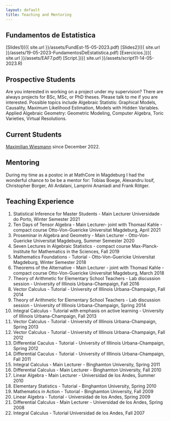 ```yaml
---
layout: default
title: Teaching and Mentoring
---
```

## Fundamentos de Estatistica
[Slides1]({{ site.url }}/assets/FundEst-15-05-2023.pdf)
[Slides2]({{ site.url }}/assets/19-05-2023-FundamentosDeEstatistica.pdf)
[Exercicios.]({{ site.url }}/assets/EAF7.pdf)
[Script.]({{ site.url }}/assets/script11-14-05-2023.R)
## Prospective Students
Are you interested in working on a project under my supervision? There are always projects for BSc, MSc, or PhD theses. Please talk to me if you are interested. Possible topics include
Algebraic Statistis: Graphical Models, Causality, Maximum Likelihood Estimation, Models with Hidden Variables.
Applied Algebraic Geometry:
Geometric Modeling, Computer Algebra, Toric Varieties, Virtual Resolutions.
## Current Students
[Maximilian Wiesmann][def2] since December 2022.

## Mentoring
During my time as a postoc in at MathCore in Magdeburg I had the wonderful chance to be
be a mentor for: Tobias Boege, Alexandru Iosif, Christopher Borger, Ali Ardalani, Lamprini Ananiadi and Frank Rötger.
## Teaching Experience

1. Statistical Inference for Master Students - Main Lecturer  Universidade do Porto, Winter Semester 2021 
1. Ten Days of Tensor Algebra - Main Lecturer- joint with Thomasl Kahle - compact course  Otto-Von-Guericke Universitat Magdeburg,  April 2021 
1. Proseminar in Algebra and Geometry - Main Lecturer - Otto-Von-Guericke Universitat Magdeburg,  Summer Semester 2020 
1. Seven Lectures in Algebraic Statistics - compact course  Max-Planck-Institute for Mathematics in the Sciences, Fall 2019 
1. Mathematics Foundations - Tutorial -  Otto-Von-Guericke Universitat Magdeburg,  Winter  Semester 2018 
1. Theorems of the Alternative - Main Lecturer - joint with Thomasl Kahle - compact course  Otto-Von-Guericke Universitat Magdeburg, March 2018 
1. Theory of Arithmetic for Elementary School Teachers - Lab discussion session -  University of Illlinois Urbana-Champaign, Fall 2016 
1. Vector Calculus - Tutorial -  University of Illlinois Urbana-Champaign, Fall 2014 
1. Theory of Arithmetic for Elementary School Teachers - Lab discussion session -  University of Illlinois Urbana-Champaign, Spring 2014 
1. Integral Calculus - Tutorial with emphasis on active learning -  University of Illlinois Urbana-Champaign, Fall 2013 
1. Vector Calculus - Tutorial -  University of Illlinois Urbana-Champaign, Spring 2013 
1. Vector Calculus - Tutorial -  University of Illlinois Urbana-Champaign, Fall 2012 
1. Differential Caculus - Tutorial -  University of Illlinois Urbana-Champaign, Spring 2012 
1. Differential Caculus - Tutorial -  University of Illlinois Urbana-Champaign, Fall 2011 
1. Integral Calculus - Main Lecturer -  Binghamton University, Spring 2011 
1. Differential Calculus - Main Lecturer -  Binghamton University, Fall 2010 
1. Linear Algebra - Main Lecturer - Universidad de los Andes, Summer 2010 
1. Elementary Statistics - Tutorial -  Binghamton University, Spring 2010 
1. Mathematics in Action - Tutorial -  Binghamton University, Fall 2009 
1. Linear Algebra - Tutorial -  Universidad de los Andes, Spring 2009 
1. Differential Calculus - Main Lecturer -  Universidad de los Andes, Spring 2008 
1. Integral Calculus - Tutorial   Universidad de los Andes, Fall 2007 


[def2]: https://maximilianwiesmann.github.io